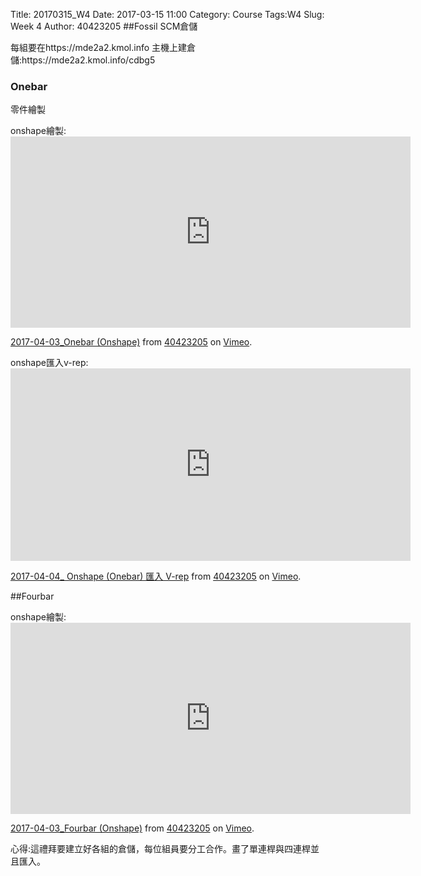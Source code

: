 Title: 20170315_W4
Date: 2017-03-15 11:00
Category: Course
Tags:W4
Slug: Week 4
Author: 40423205
##Fossil SCM倉儲
<p>每組要在https://mde2a2.kmol.info 主機上建倉儲:https://mde2a2.kmol.info/cdbg5 </p>

<h3>Onebar</h3>
<p>零件繪製<p>
<p>onshape繪製: <iframe src="https://player.vimeo.com/video/211343657" width="640" height="306" frameborder="0" webkitallowfullscreen mozallowfullscreen allowfullscreen></iframe>
<p><a href="https://vimeo.com/211343657">2017-04-03_Onebar (Onshape)</a> from <a href="https://vimeo.com/user63868127">40423205</a> on <a href="https://vimeo.com">Vimeo</a>.</p>
<p>onshape匯入v-rep: <iframe src="https://player.vimeo.com/video/211506262" width="640" height="308" frameborder="0" webkitallowfullscreen mozallowfullscreen allowfullscreen></iframe>
<p><a href="https://vimeo.com/211506262">2017-04-04_ Onshape (Onebar) 匯入 V-rep</a> from <a href="https://vimeo.com/user63868127">40423205</a> on <a href="https://vimeo.com">Vimeo</a>.</p>
##Fourbar
<p>onshape繪製: <iframe src="https://player.vimeo.com/video/211318807" width="640" height="306" frameborder="0" webkitallowfullscreen mozallowfullscreen allowfullscreen></iframe>
<p><a href="https://vimeo.com/211318807">2017-04-03_Fourbar (Onshape)</a> from <a href="https://vimeo.com/user63868127">40423205</a> on <a href="https://vimeo.com">Vimeo</a>.</p>

<p>心得:這禮拜要建立好各組的倉儲，每位組員要分工合作。畫了單連桿與四連桿並且匯入。